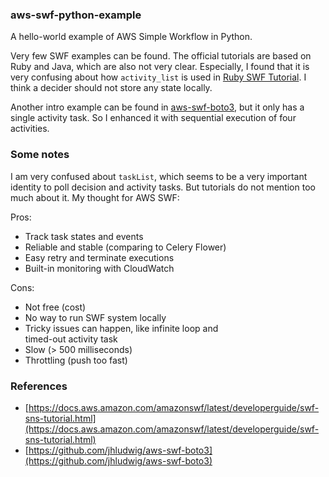 ### aws-swf-python-example

A hello-world example of AWS Simple Workflow in Python. 

Very few SWF examples can be found. The official tutorials are based on Ruby and Java, which
are also not very clear. Especially, I found that it is very confusing about how `activity_list`
is used in [Ruby SWF Tutorial](https://docs.aws.amazon.com/amazonswf/latest/developerguide/swf-sns-tutorial.html). 
I think a decider should not store any state locally.   

Another intro example can be found in [aws-swf-boto3](https://github.com/jhludwig/aws-swf-boto3), 
but it only has a single activity task. So I enhanced it with sequential execution of four 
activities. 

### Some notes

I am very confused about `taskList`, which seems to be a very important identity to poll 
decision and activity tasks. But tutorials do not mention too much about it. 
My thought for AWS SWF: 

Pros:

* Track task states and events
* Reliable and stable (comparing to Celery Flower)
* Easy retry and terminate executions
* Built-in monitoring with CloudWatch


Cons:

* Not free (cost)
* No way to run SWF system locally
* Tricky issues can happen, like infinite loop and  
timed-out activity task 
* Slow (> 500 milliseconds)
* Throttling (push too fast)


### References
* [https://docs.aws.amazon.com/amazonswf/latest/developerguide/swf-sns-tutorial.html](https://docs.aws.amazon.com/amazonswf/latest/developerguide/swf-sns-tutorial.html)
* [https://github.com/jhludwig/aws-swf-boto3](https://github.com/jhludwig/aws-swf-boto3)


